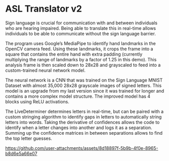 # ASL Translator v2
 
Sign language is crucial for communication with and between individuals who are hearing impaired. Being able to translate this in real-time allows individuals to be able to communicate without the sign language barrier.

The program uses Google’s MediaPipe to identify hand landmarks in the OpenCV camera feed. Using these landmarks, it crops the frame into a square that contains the entire hand with extra padding (currently multiplying the range of landmarks by a factor of 1.25 in this demo). This analysis frame is then scaled down to 28x28 and grayscaled to feed into a custom-trained neural network model.

The neural network is a CNN that was trained on the Sign Language MNIST Dataset with almost 35,000 28x28 grayscale images of signed letters. This model is an upgrade from my last version since it was trained for longer and contains a more complex model structure. The improved model has 4 blocks using ReLU activations.

The LiveDeterminer determines letters in real-time, but can be paired with a custom stringing algorithm to identify gaps in letters to automatically string letters into words. Taking the derivative of confidences allows the code to identify when a letter changes into another and logs it as a separation. Summing up the confidence matrices in between separations allows to find the top letter guesses.





https://github.com/user-attachments/assets/8d18897f-5b9b-4f0e-8965-b8d6e5a66e07


